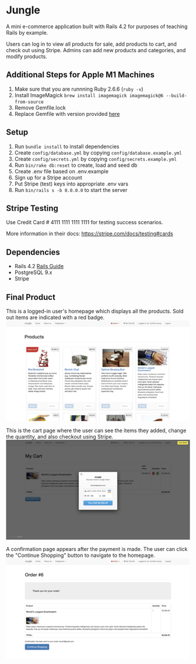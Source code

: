 # Jungle

A mini e-commerce application built with Rails 4.2 for purposes of teaching Rails by example.

Users can log in to view all products for sale, add products to cart, and check out using Stripe. Admins can add new products and categories, and modify products.

## Additional Steps for Apple M1 Machines

1. Make sure that you are runnning Ruby 2.6.6 (`ruby -v`)
1. Install ImageMagick `brew install imagemagick imagemagick@6 --build-from-source`
2. Remove Gemfile.lock
3. Replace Gemfile with version provided [here](https://gist.githubusercontent.com/FrancisBourgouin/831795ae12c4704687a0c2496d91a727/raw/ce8e2104f725f43e56650d404169c7b11c33a5c5/Gemfile)

## Setup

1. Run `bundle install` to install dependencies
2. Create `config/database.yml` by copying `config/database.example.yml`
3. Create `config/secrets.yml` by copying `config/secrets.example.yml`
4. Run `bin/rake db:reset` to create, load and seed db
5. Create .env file based on .env.example
6. Sign up for a Stripe account
7. Put Stripe (test) keys into appropriate .env vars
8. Run `bin/rails s -b 0.0.0.0` to start the server

## Stripe Testing

Use Credit Card # 4111 1111 1111 1111 for testing success scenarios.

More information in their docs: <https://stripe.com/docs/testing#cards>

## Dependencies

* Rails 4.2 [Rails Guide](http://guides.rubyonrails.org/v4.2/)
* PostgreSQL 9.x
* Stripe

## Final Product

This is a logged-in user's homepage which displays all the products. Sold out items are indicated with a red badge.
!["Logged-in home page"](https://github.com/cynthiaaleung/jungle-rails/blob/master/docs/logged-in-homepage.png?raw=true)


This is the cart page where the user can see the items they added, change the quantity, and also checkout using Stripe.
!["Inputting payment details"](https://github.com/cynthiaaleung/jungle-rails/blob/master/docs/order-payment.png?raw=true)


A confirmation page appears after the payment is made. The user can click the "Continue Shopping" button to navigate to the homepage.
!["Order confirmation"](https://github.com/cynthiaaleung/jungle-rails/blob/master/docs/order-completed.png?raw=true)
